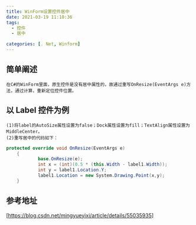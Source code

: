 ```yaml
---
title: WinForm设置控件居中
date: 2021-03-19 11:10:36
tags:
  - 控件
  - 居中

categories: [. Net, Winform]
---
```


## 简单阐述

    在C#的WinForm里面，原生控件是没有居中属性的，故通过重写OnResize(EventArgs e)方法，通过计算，重新定位控件位置。

## 以 Label 控件为例

    (1)将label的AutoSize属性设置为false；Dock属性设置为fill；TextAlign属性设置为MiddleCenter。
    (2)重写居中的代码如下：

``` c#
protected override void OnResize(EventArgs e)
    {
            base.OnResize(e);
            int x = (int)(0.5 * (this.Width - label1.Width));
            int y = label1.Location.Y;
            label1.Location = new System.Drawing.Point(x,y);
    }
```

## 参考地址

[https://blog.csdn.net/mingyueyixi/article/details/55035935]
